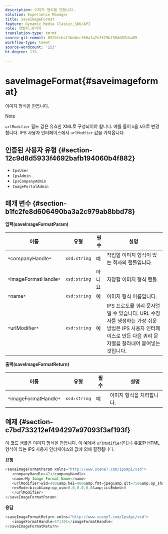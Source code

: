 ```yaml
---
description: 이미지 형식을 만듭니다.
solution: Experience Manager
title: saveImageFormat
feature: Dynamic Media Classic,SDK/API
role: 개발자,관리자
translation-type: tm+mt
source-git-commit: 052bfcbcf1bd4ccf60afa7e3325bf58dd07cba85
workflow-type: tm+mt
source-wordcount: '153'
ht-degree: 11%

---
```



# saveImageFormat{#saveimageformat}

이미지 형식을 만듭니다.

>[!NOTE]
>
>`urlModifier` 필드 값은 유효한 XML로 구성되어야 합니다. 예를 들어 `&`을 `&`으로 변경합니다. IPS 사용자 인터페이스에서 `urlModfier` 값을 가져옵니다.

## 인증된 사용자 유형 {#section-12c9d8d5933f4692bafb194060b4f882}

* `IpsUser`
* `IpsAdmin`
* `IpsCompanyAdmin`
* `ImagePortalAdmin`

## 매개 변수 {#section-b1fc2fe8d606490ba3a2c979ab8bbd78}

**입력(saveImageFormatParam)**

| 이름 | 유형 | 필수 | 설명 |
|---|---|---|---|
| `*`companyHandle`*` | `xsd:string` | 예 | 작업할 이미지 형식이 있는 회사의 핸들입니다. |
| `*`imageFormatHandle`*` | `xsd:string` | 아니요 | 저장할 이미지 형식 핸들. |
| `*`name`*` | `xsd:string` | 예 | 이미지 형식 이름입니다. |
| `*`urlModifier`*` | `xsd:string` | 예 | IPS 프로토콜 쿼리 문자열일 수 있습니다. URL 수정자를 생성하는 가장 쉬운 방법은 IPS 사용자 인터페이스로 만든 다음 쿼리 문자열을 잘라내어 붙여넣는 것입니다. |

**출력(saveImageFormatReturn)**

| 이름 | 유형 | 필수 | 설명 |
|---|---|---|---|
| `*`imageFormatHandle`*` | `xsd:string` | 예 | 이미지 형식을 처리합니다. |

## 예제 {#section-c7bd733212ef494297a97093f3af193f}

이 코드 샘플은 이미지 형식을 만듭니다. 이 예에서 `urlModifier`은(는) 유효한 HTML 형식이 있는 IPS 사용자 인터페이스의 값에 의해 결정됩니다.

**요청**

```java
<saveImageFormatParam xmlns="http://www.scene7.com/IpsApi/xsd"> 
   <companyHandle>47</companyHandle> 
   <name>My Image Format Name</name> 
   <urlModifier>wid=400&amp;hei=400&amp;fmt=jpeg&amp;qlt=750&amp;op_sharpen=0&amp; 
   resMode=bicub&amp;op_usm=0.0,0.0,0,0&amp;iccEmbed=0 
   </urlModifier> 
</saveImageFormatParam>
```

**응답**

```java
<saveImageFormatReturn xmlns="http://www.scene7.com/IpsApi/xsd"> 
   <imageFormatHandle>47|301</imageFormatHandle> 
</saveImageFormatReturn>
```

